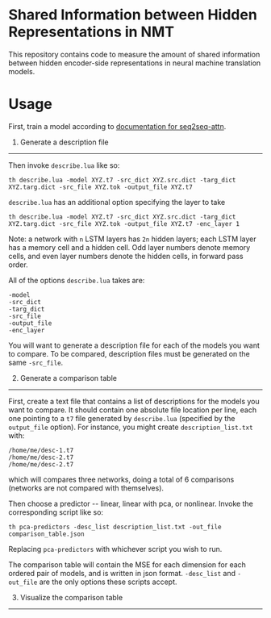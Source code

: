 
Shared Information between Hidden Representations in NMT
========================================================

This repository contains code to measure the amount of shared information between hidden encoder-side representations in neural machine translation models.

Usage
=====

First, train a model according to [documentation for seq2seq-attn](https://github.com/harvardnlp/seq2seq-attn).

1) Generate a description file
------------------------------

Then invoke `describe.lua` like so:

```
th describe.lua -model XYZ.t7 -src_dict XYZ.src.dict -targ_dict XYZ.targ.dict -src_file XYZ.tok -output_file XYZ.t7
```

`describe.lua` has an additional option specifying the layer to take

```
th describe.lua -model XYZ.t7 -src_dict XYZ.src.dict -targ_dict XYZ.targ.dict -src_file XYZ.tok -output_file XYZ.t7 -enc_layer 1
```

Note: a network with `n` LSTM layers has `2n` hidden layers; each LSTM layer has a memory cell and a hidden cell. Odd layer numbers denote memory cells, and even layer numbers denote the hidden cells, in forward pass order.

All of the options `describe.lua` takes are:

```
-model
-src_dict
-targ_dict
-src_file
-output_file
-enc_layer
```

You will want to generate a description file for each of the models you want to compare. To be compared, description files must be generated on the same `-src_file`.

2) Generate a comparison table
------------------------------

First, create a text file that contains a list of descriptions for the models you want to compare. It should contain one absolute file location per line, each one pointing to a `t7` file generated by `describe.lua` (specified by the `output_file` option). For instance, you might create `description_list.txt` with:

```
/home/me/desc-1.t7
/home/me/desc-2.t7
/home/me/desc-2.t7
```

which will compares three networks, doing a total of 6 comparisons (networks are not compared with themselves).

Then choose a predictor -- linear, linear with pca, or nonlinear. Invoke the corresponding script like so:

```
th pca-predictors -desc_list description_list.txt -out_file comparison_table.json
```

Replacing `pca-predictors` with whichever script you wish to run.

The comparison table will contain the MSE for each dimension for each ordered pair of models, and is written in json format. `-desc_list` and `-out_file` are the only options these scripts accept.

3) Visualize the comparison table
---------------------------------
